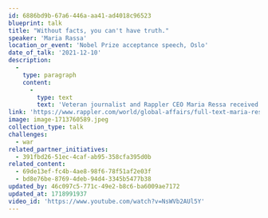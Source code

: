 ```yaml
---
id: 6886bd9b-67a6-446a-aa41-ad4018c96523
blueprint: talk
title: "Without facts, you can't have truth."
speaker: 'Maria Rassa'
location_or_event: 'Nobel Prize acceptance speech, Oslo'
date_of_talk: '2021-12-10'
description:
  -
    type: paragraph
    content:
      -
        type: text
        text: 'Veteran journalist and Rappler CEO Maria Ressa received the Nobel Peace Prize along with Russian journalist Dmitry Muratov on Friday, December 10, 2021, in Oslo, Norway. Ressa, who has become an international icon for press freedom and democracy, is the first Filipino to win the award.'
link: 'https://www.rappler.com/world/global-affairs/full-text-maria-ressa-speech-nobel-peace-prize-awarding-ceremony-2021/'
image: image-1713760589.jpeg
collection_type: talk
challenges:
  - war
related_partner_initiatives:
  - 391fbd26-51ec-4caf-ab95-358cfa395d0b
related_content:
  - 69de13ef-fc4b-4ae8-98f6-78f51af2e03f
  - bd8e76be-8769-4deb-94d4-3345b5477b38
updated_by: 46c097c5-771c-49e2-b8c6-ba6009ae7172
updated_at: 1718991937
video_id: 'https://www.youtube.com/watch?v=NsWVb2AUl5Y'
---
```

